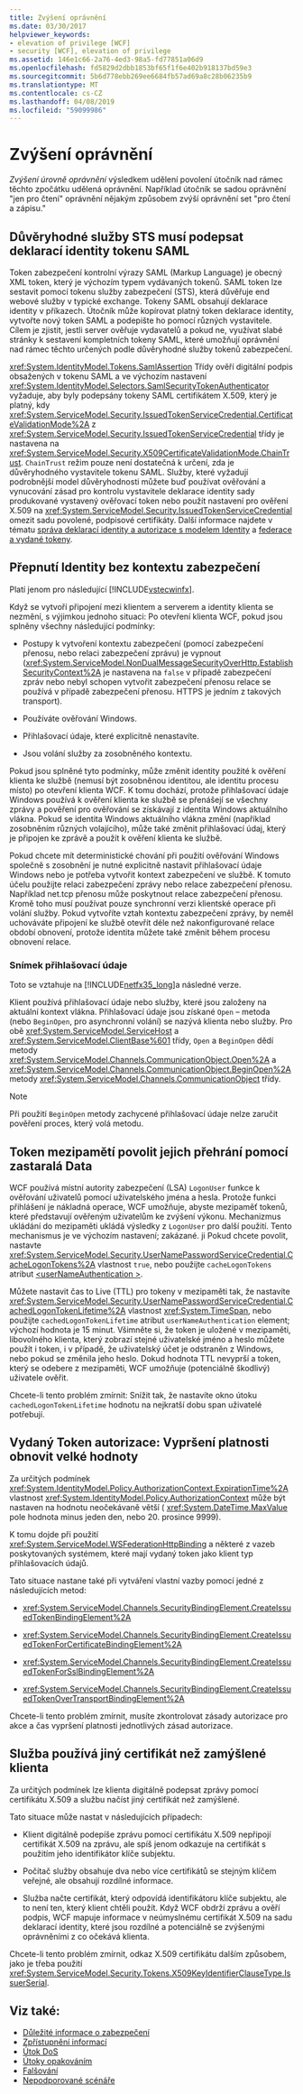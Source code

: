```yaml
---
title: Zvýšení oprávnění
ms.date: 03/30/2017
helpviewer_keywords:
- elevation of privilege [WCF]
- security [WCF], elevation of privilege
ms.assetid: 146e1c66-2a76-4ed3-98a5-fd77851a06d9
ms.openlocfilehash: fd5829d2dbb1853bf65f1f6e402b918137bd59e3
ms.sourcegitcommit: 5b6d778ebb269ee6684fb57ad69a8c28b06235b9
ms.translationtype: MT
ms.contentlocale: cs-CZ
ms.lasthandoff: 04/08/2019
ms.locfileid: "59099986"
---
```

# <a name="elevation-of-privilege"></a>Zvýšení oprávnění
*Zvýšení úrovně oprávnění* výsledkem udělení povolení útočník nad rámec těchto zpočátku udělená oprávnění. Například útočník se sadou oprávnění "jen pro čtení" oprávnění nějakým způsobem zvýší oprávnění set "pro čtení a zápisu."  
  
## <a name="trusted-sts-should-sign-saml-token-claims"></a>Důvěryhodné služby STS musí podepsat deklarací identity tokenu SAML  
 Token zabezpečení kontrolní výrazy SAML (Markup Language) je obecný XML token, který je výchozím typem vydávaných tokenů. SAML token lze sestavit pomocí tokenu služby zabezpečení (STS), která důvěřuje end webové služby v typické exchange. Tokeny SAML obsahují deklarace identity v příkazech. Útočník může kopírovat platný token deklarace identity, vytvořte nový token SAML a podepište ho pomocí různých vystavitele. Cílem je zjistit, jestli server ověřuje vydavatelů a pokud ne, využívat slabé stránky k sestavení kompletních tokeny SAML, které umožňují oprávnění nad rámec těchto určených podle důvěryhodné služby tokenů zabezpečení.  
  
 <xref:System.IdentityModel.Tokens.SamlAssertion> Třídy ověří digitální podpis obsažených v tokenu SAML a ve výchozím nastavení <xref:System.IdentityModel.Selectors.SamlSecurityTokenAuthenticator> vyžaduje, aby byly podepsány tokeny SAML certifikátem X.509, který je platný, kdy <xref:System.ServiceModel.Security.IssuedTokenServiceCredential.CertificateValidationMode%2A> z <xref:System.ServiceModel.Security.IssuedTokenServiceCredential> třídy je nastavena na <xref:System.ServiceModel.Security.X509CertificateValidationMode.ChainTrust>. `ChainTrust` režim pouze není dostatečná k určení, zda je důvěryhodného vystavitele tokenu SAML. Služby, které vyžadují podrobnější model důvěryhodnosti můžete buď používat ověřování a vynucování zásad pro kontrolu vystavitele deklarace identity sady produkované vystavený ověřovací token nebo použít nastavení pro ověření X.509 na <xref:System.ServiceModel.Security.IssuedTokenServiceCredential> omezit sadu povolené, podpisové certifikáty. Další informace najdete v tématu [správa deklarací identity a autorizace s modelem Identity](../../../../docs/framework/wcf/feature-details/managing-claims-and-authorization-with-the-identity-model.md) a [federace a vydané tokeny](../../../../docs/framework/wcf/feature-details/federation-and-issued-tokens.md).  
  
## <a name="switching-identity-without-a-security-context"></a>Přepnutí Identity bez kontextu zabezpečení  
 Platí jenom pro následující [!INCLUDE[vstecwinfx](../../../../includes/vstecwinfx-md.md)].  
  
 Když se vytvoří připojení mezi klientem a serverem a identity klienta se nezmění, s výjimkou jednoho situaci: Po otevření klienta WCF, pokud jsou splněny všechny následující podmínky:  
  
-   Postupy k vytvoření kontextu zabezpečení (pomocí zabezpečení přenosu, nebo relaci zabezpečení zprávu) je vypnout (<xref:System.ServiceModel.NonDualMessageSecurityOverHttp.EstablishSecurityContext%2A> je nastavena na `false` v případě zabezpečení zpráv nebo nebyl schopen vytvořit zabezpečení přenosu relace se používá v případě zabezpečení přenosu. HTTPS je jedním z takových transport).  
  
-   Používáte ověřování Windows.  
  
-   Přihlašovací údaje, které explicitně nenastavíte.  
  
-   Jsou volání služby za zosobněného kontextu.  
  
 Pokud jsou splněné tyto podmínky, může změnit identity použité k ověření klienta ke službě (nemusí být zosobněnou identitou, ale identitu procesu místo) po otevření klienta WCF. K tomu dochází, protože přihlašovací údaje Windows používá k ověření klienta ke službě se přenášejí se všechny zprávy a pověření pro ověřování se získávají z identita Windows aktuálního vlákna. Pokud se identita Windows aktuálního vlákna změní (například zosobněním různých volajícího), může také změnit přihlašovací údaj, který je připojen ke zprávě a použít k ověření klienta ke službě.  
  
 Pokud chcete mít deterministické chování při použití ověřování Windows společně s zosobnění je nutné explicitně nastavit přihlašovací údaje Windows nebo je potřeba vytvořit kontext zabezpečení ve službě. K tomuto účelu použijte relaci zabezpečení zprávy nebo relace zabezpečení přenosu. Například net.tcp přenosu může poskytnout relace zabezpečení přenosu. Kromě toho musí používat pouze synchronní verzi klientské operace při volání služby. Pokud vytvoříte vztah kontextu zabezpečení zprávy, by neměl uchováváte připojení ke službě otevřít déle než nakonfigurované relace období obnovení, protože identita můžete také změnit během procesu obnovení relace.  
  
### <a name="credentials-capture"></a>Snímek přihlašovací údaje  
 Toto se vztahuje na [!INCLUDE[netfx35_long](../../../../includes/netfx35-long-md.md)]a následné verze.  
  
 Klient používá přihlašovací údaje nebo služby, které jsou založeny na aktuální kontext vlákna. Přihlašovací údaje jsou získané `Open` – metoda (nebo `BeginOpen`, pro asynchronní volání) se nazývá klienta nebo služby. Pro obě <xref:System.ServiceModel.ServiceHost> a <xref:System.ServiceModel.ClientBase%601> třídy, `Open` a `BeginOpen` dědí metody <xref:System.ServiceModel.Channels.CommunicationObject.Open%2A> a <xref:System.ServiceModel.Channels.CommunicationObject.BeginOpen%2A> metody <xref:System.ServiceModel.Channels.CommunicationObject> třídy.  
  
> [!NOTE]
>  Při použití `BeginOpen` metody zachycené přihlašovací údaje nelze zaručit pověření proces, který volá metodu.  
  
## <a name="token-caches-allow-replay-using-obsolete-data"></a>Token mezipamětí povolit jejich přehrání pomocí zastaralá Data  
 WCF používá místní autority zabezpečení (LSA) `LogonUser` funkce k ověřování uživatelů pomocí uživatelského jména a hesla. Protože funkci přihlášení je nákladná operace, WCF umožňuje, abyste mezipaměť tokenů, které představují ověřeným uživatelům ke zvýšení výkonu. Mechanizmus ukládání do mezipaměti ukládá výsledky z `LogonUser` pro další použití. Tento mechanismus je ve výchozím nastavení; zakázané. ji Pokud chcete povolit, nastavte <xref:System.ServiceModel.Security.UserNamePasswordServiceCredential.CacheLogonTokens%2A> vlastnost `true`, nebo použijte `cacheLogonTokens` atribut [ \<userNameAuthentication >](../../../../docs/framework/configure-apps/file-schema/wcf/usernameauthentication.md).  
  
 Můžete nastavit čas to Live (TTL) pro tokeny v mezipaměti tak, že nastavíte <xref:System.ServiceModel.Security.UserNamePasswordServiceCredential.CachedLogonTokenLifetime%2A> vlastnost <xref:System.TimeSpan>, nebo použijte `cachedLogonTokenLifetime` atribut `userNameAuthentication` element; výchozí hodnota je 15 minut. Všimněte si, že token je uložené v mezipaměti, libovolného klienta, který zobrazí stejné uživatelské jméno a heslo můžete použít i token, i v případě, že uživatelský účet je odstraněn z Windows, nebo pokud se změnila jeho heslo. Dokud hodnota TTL nevyprší a token, který se odebere z mezipaměti, WCF umožňuje (potenciálně škodlivý) uživatele ověřit.  
  
 Chcete-li tento problém zmírnit: Snížit tak, že nastavíte okno útoku `cachedLogonTokenLifetime` hodnotu na nejkratší dobu span uživatelé potřebují.  
  
## <a name="issued-token-authorization-expiration-reset-to-large-value"></a>Vydaný Token autorizace: Vypršení platnosti obnovit velké hodnoty  
 Za určitých podmínek <xref:System.IdentityModel.Policy.AuthorizationContext.ExpirationTime%2A> vlastnost <xref:System.IdentityModel.Policy.AuthorizationContext> může být nastaven na hodnotu neočekávaně větší ( <xref:System.DateTime.MaxValue> pole hodnota minus jeden den, nebo 20. prosince 9999).  
  
 K tomu dojde při použití <xref:System.ServiceModel.WSFederationHttpBinding> a některé z vazeb poskytovaných systémem, které mají vydaný token jako klient typ přihlašovacích údajů.  
  
 Tato situace nastane také při vytváření vlastní vazby pomocí jedné z následujících metod:  
  
-   <xref:System.ServiceModel.Channels.SecurityBindingElement.CreateIssuedTokenBindingElement%2A>  
  
-   <xref:System.ServiceModel.Channels.SecurityBindingElement.CreateIssuedTokenForCertificateBindingElement%2A>  
  
-   <xref:System.ServiceModel.Channels.SecurityBindingElement.CreateIssuedTokenForSslBindingElement%2A>  
  
-   <xref:System.ServiceModel.Channels.SecurityBindingElement.CreateIssuedTokenOverTransportBindingElement%2A>  
  
 Chcete-li tento problém zmírnit, musíte zkontrolovat zásady autorizace pro akce a čas vypršení platnosti jednotlivých zásad autorizace.  
  
## <a name="the-service-uses-a-different-certificate-than-the-client-intended"></a>Služba používá jiný certifikát než zamýšlené klienta  
 Za určitých podmínek lze klienta digitálně podepsat zprávy pomocí certifikátu X.509 a službu načíst jiný certifikát než zamýšlené.  
  
 Tato situace může nastat v následujících případech:  
  
-   Klient digitálně podepíše zprávu pomocí certifikátu X.509 nepřipojí certifikát X.509 na zprávu, ale spíš jenom odkazuje na certifikát s použitím jeho identifikátor klíče subjektu.  
  
-   Počítač služby obsahuje dva nebo více certifikátů se stejným klíčem veřejné, ale obsahují rozdílné informace.  
  
-   Služba načte certifikát, který odpovídá identifikátoru klíče subjektu, ale to není ten, který klient chtěli použít. Když WCF obdrží zprávu a ověří podpis, WCF mapuje informace v neúmyslnému certifikát X.509 na sadu deklarací identity, které jsou rozdílné a potenciálně se zvýšenými oprávněními z co očekává klienta.  
  
 Chcete-li tento problém zmírnit, odkaz X.509 certifikátu dalším způsobem, jako je třeba použití <xref:System.ServiceModel.Security.Tokens.X509KeyIdentifierClauseType.IssuerSerial>.  
  
## <a name="see-also"></a>Viz také:

- [Důležité informace o zabezpečení](../../../../docs/framework/wcf/feature-details/security-considerations-in-wcf.md)
- [Zpřístupnění informací](../../../../docs/framework/wcf/feature-details/information-disclosure.md)
- [Útok DoS](../../../../docs/framework/wcf/feature-details/denial-of-service.md)
- [Útoky opakováním](../../../../docs/framework/wcf/feature-details/replay-attacks.md)
- [Falšování](../../../../docs/framework/wcf/feature-details/tampering.md)
- [Nepodporované scénáře](../../../../docs/framework/wcf/feature-details/unsupported-scenarios.md)
